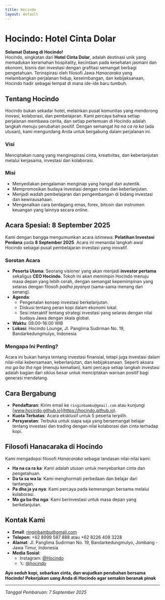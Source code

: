```yaml
---
title: Hocindo
layout: default
---
```


# Hocindo: Hotel Cinta Dolar

**Selamat Datang di Hocindo!**  
Hocindo, singkatan dari **Hotel Cinta Dolar**, adalah destinasi unik yang memadukan keramahan hospitality, kecintaan pada kesehatan jasmani dan ekonomi, bisnis dan investasi dengan grafitasi semangat berbagi pengetahuan. Terinspirasi oleh filosofi Jawa *Hanacaraka* yang melambangkan perjalanan hidup, keseimbangan, dan kebijaksanaan, Hocindo hadir sebagai tempat di mana ide-ide baru tumbuh.

## Tentang Hocindo
Hocindo bukan sekadar hotel, melainkan pusat komunitas yang mendorong inovasi, kolaborasi, dan pembelajaran. Kami percaya bahwa setiap perjalanan membawa cerita, dan setiap pertemuan di Hocindo adalah langkah menuju perubahan positif. Dengan semangat *ha na ca ra ka* (ada utusan), kami mengundang Anda untuk bergabung dalam perjalanan ini.

### Visi
Menciptakan ruang yang menginspirasi cinta, kreativitas, dan keberlanjutan melalui kerjasama, investasi dan kolaborasi.

### Misi
- Menyediakan pengalaman menginap yang hangat dan autentik.
- Mempromosikan budaya investasi dengan cinta dan keberlanjutan.
- Menjadi wadah pembelajaran dan pengembangan di bidang investasi dan kewirausahaan.
- Mengenalkan cara berdagang emas, forex, bitcoin dan instrumen keuangan yang lainnya secara online.

## Acara Spesial: 8 September 2025
Kami dengan bangga mengumumkan acara istimewa: **Pelatihan Investasi Perdana** pada **8 September 2025**. Acara ini menandai langkah awal Hocindo sebagai pusat pembelajaran investasi yang inovatif.

### Sorotan Acara
- **Peserta Utama**: Seorang visioner yang akan menjadi **investor pertama** sekaligus **CEO Hocindo**. Tokoh ini akan memimpin Hocindo menuju masa depan yang lebih cerah, dengan semangat kepemimpinan yang selaras dengan filosofi *padha jayanya* (sama-sama menang dan senang).
- **Agenda**:
  - Pengenalan konsep investasi berkelanjutan.
  - Diskusi tentang peran kopi dalam ekonomi lokal.
  - Sesi interaktif tentang strategi investasi yang selaras dengan nilai budaya Jawa dengan skala global.
- **Waktu**: 08:00–16:00 WIB
- **Lokasi**: Hocindo Lounge, Jl. Panglima Sudirman No. 19, Bandarkedungmulyo, Indonesia

### Mengapa Ini Penting?
Acara ini bukan hanya tentang investasi finansial, tetapi juga investasi dalam nilai-nilai kebersamaan, keberlanjutan, dan kebijaksanaan. Seperti aksara *ma ga ba tha nga* (menuju kematian), kami percaya setiap langkah investasi adalah bagian dari siklus besar untuk menciptakan warisan positif bagi generasi mendatang.

## Cara Bergabung
- **Pendaftaran**: Kirim email ke `ringinbambu@gmail.com` atau kunjungi [www.hocindo.github.io](https://hocindo.github.io).
- **Kuota Terbatas**: Acara eksklusif untuk 5 peserta terpilih.
- **Persyaratan**: Terbuka untuk siapa saja yang bersemangat belajar tentang investasi dan trading dengan nilai kolaborasi dan cinta terhadap kopi.

## Filosofi Hanacaraka di Hocindo
Kami mengadopsi filosofi *Hanacaraka* sebagai landasan nilai-nilai kami:
- **Ha na ca ra ka**: Kami adalah utusan untuk menyebarkan cinta dan pengetahuan.
- **Da ta sa wa la**: Kami menghormati perbedaan dan belajar dari tantangan.
- **Pa dha ja ya nya**: Kami percaya pada kemenangan bersama melalui kolaborasi.
- **Ma ga ba tha nga**: Kami berinvestasi untuk masa depan yang berkelanjutan.

## Kontak Kami
- **Email**: ringinbambu@gmail.com
- **Telepon**: +62 8999 587 888 atau +62 8226 408 3228
- **Alamat**: Jl. Panglima Sudirman No. 19, Bandarkedungmulyo, Jombang - Jawa Timur, Indonesia
- **Media Sosial**:
  - Instagram: [@Hocindo](https://instagram.com/hotelcintadolar)
  - 𝕏: [@hocindo](https://x.com/hocindo)

**Ayo seduh kopi, sebarkan cinta, dan wujudkan perubahan bersama Hocindo!**
**Pekerjakan uang Anda di Hocindo agar semakin beranak pinak**

---

*Tanggal Pembaruan: 7 September 2025*
